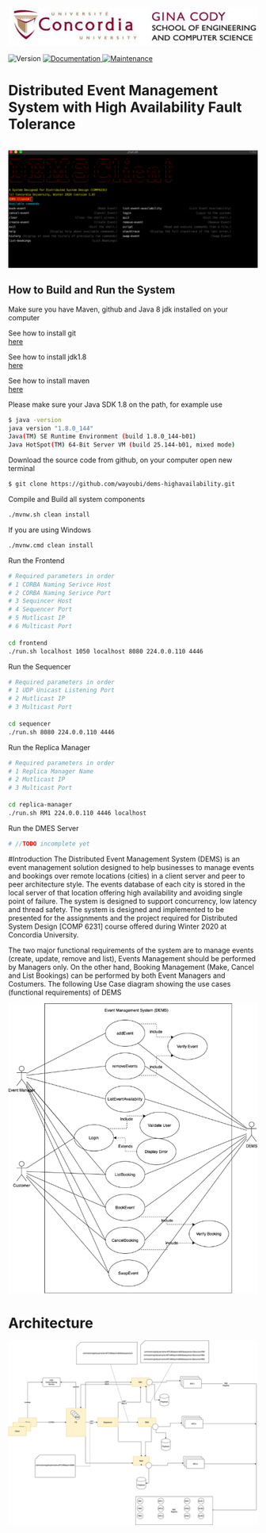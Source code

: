 ![DEMS Use Case Diagram](resources/ginacody.jpeg)
<p>
  <img alt="Version" src="https://img.shields.io/badge/version-0.9.01-blue.svg?cacheSeconds=2592000" />
  <a href="https://github.com/wayoubi/RiskGame/wiki">
    <img alt="Documentation" src="https://img.shields.io/badge/documentation-yes-brightgreen.svg" target="_blank" />
  </a>
  <a href="https://github.com/kefranabg/readme-md-generator/graphs/commit-activity">
    <img alt="Maintenance" src="https://img.shields.io/badge/Maintained%3F-yes-green.svg" target="_blank" />
  </a>
  <h1>Distributed Event Management System with High Availability Fault Tolerance</h1>
  <br/>
  <img src="resources/banner.png" />
</p>

## How to Build and Run the System
Make sure you have Maven, github and Java 8 jdk installed on your computer

See how to install git  
[here](https://git-scm.com/book/en/v2/Getting-Started-Installing-Git)

See how to install jdk1.8  
[here](https://docs.oracle.com/javase/8/docs/technotes/guides/install/install_overview.html)

See how to install maven  
[here](https://maven.apache.org/install.html)

Please make sure your Java SDK 1.8 on the path, for example use
```sh 
$ java -version
java version "1.8.0_144"
Java(TM) SE Runtime Environment (build 1.8.0_144-b01)
Java HotSpot(TM) 64-Bit Server VM (build 25.144-b01, mixed mode)
```

Download the source code from github, on your computer open new terminal
```sh 
$ git clone https://github.com/wayoubi/dems-highavailability.git
```

Compile and Build all system components
```sh
./mvnw.sh clean install 
```
If you are using Windows
```sh
./mvnw.cmd clean install 
```

Run the Frontend
```sh 
# Required parameters in order 
# 1 CORBA Naming Serivce Host
# 2 CORBA Naming Serivce Port
# 3 Sequincer Host
# 4 Sequencer Port
# 5 Mutlicast IP
# 6 Multicast Port  

cd frontend
./run.sh localhost 1050 localhost 8080 224.0.0.110 4446
```

Run the Sequencer
```sh 
# Required parameters in order 
# 1 UDP Unicast Listening Port 
# 2 Mutlicast IP
# 3 Multicast Port  

cd sequencer
./run.sh 8080 224.0.0.110 4446
```

Run the Replica Manager
```sh 
# Required parameters in order
# 1 Replica Manager Name
# 2 Mutlicast IP
# 3 Multicast Port  

cd replica-manager
./run.sh RM1 224.0.0.110 4446 localhost
```

Run the DMES Server
```sh 
# //TODO incomplete yet
```

#Introduction
The Distributed Event Management System (DEMS) is an event management solution designed to help businesses to manage events and bookings over remote locations (cities) in a client server and peer to peer architecture style. The events database of each city is stored in the local server of that location offering high availability and avoiding single point of failure. The system is designed to support concurrency, low latency and thread safety. The system is designed and implemented to be presented for the assignments and the project required for Distributed System Design [COMP 6231] course offered during Winter 2020 at Concordia University. 

The two major functional requirements of the system are to manage events (create, update, remove and list), Events Management should be performed by Managers only. On the other hand, Booking Management (Make, Cancel and List Bookings) can be performed by both Event Managers and Costumers. The following Use Case diagram showing the use cases (functional requirements) of DEMS

![DEMS Use Case Diagram](resources/usecase.png)

# Architecture

![DEMS Use Case Diagram](resources/architecture.png)
